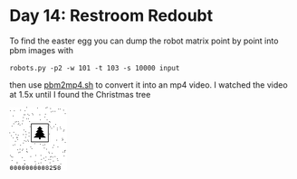 # Day 14: Restroom Redoubt

To find the easter egg you can dump the robot matrix point by point into pbm images with
```
robots.py -p2 -w 101 -t 103 -s 10000 input
```
then use [pbm2mp4.sh](pbm2mp4.sh) to convert it into an mp4 video. I watched the video at 1.5x until I found the Christmas tree

![christmas tree](xmas-tree.png)
